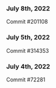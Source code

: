 ### July 8th, 2022

Commit #201108

### July 5th, 2022

Commit #314353


### July 4th, 2022

Commit #72281
